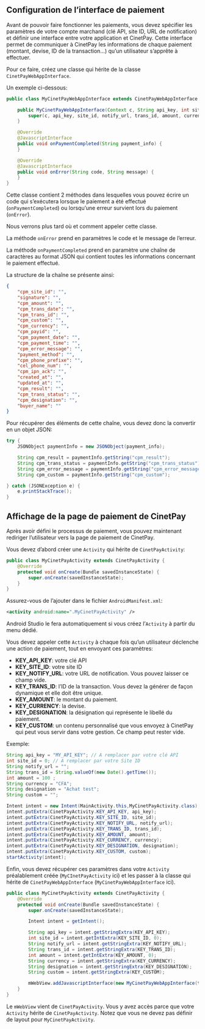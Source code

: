 ## Configuration de l’interface de paiement

Avant de pouvoir faire fonctionner les paiements, vous devez spécifier les paramètres de votre compte marchand (clé API, site ID, URL de notification) et définir une interface entre votre application et CinetPay. Cette interface permet de communiquer à CinetPay les informations de chaque paiement (montant, devise, ID de la transaction...) qu’un utilisateur s’apprête à effectuer.

Pour ce faire, créez une classe qui hérite de la classe `CinetPayWebAppInterface`.

Un exemple ci-dessous:

```java
public class MyCinetPayWebAppInterface extends CinetPayWebAppInterface {

	public MyCinetPayWebAppInterface(Context c, String api_key, int site_id, String notify_url, String trans_id, int amount, String currency, String designation, String custom) {
		super(c, api_key, site_id, notify_url, trans_id, amount, currency, designation, custom);
	}

	@Override
	@JavascriptInterface
	public void onPaymentCompleted(String payment_info) {
	}

	@Override
	@JavascriptInterface
	public void onError(String code, String message) {
	} 
}
```

Cette classe contient 2 méthodes dans lesquelles vous pouvez écrire un code qui s’exécutera lorsque le paiement a été effectué (`onPaymentCompleted`) ou lorsqu’une erreur survient lors du paiement (`onError`).

Nous verrons plus tard où et comment appeler cette classe.

La méthode `onError` prend en paramètres le code et le message de l’erreur.

La méthode `onPaymentCompleted` prend en paramètre une chaîne de caractères au format JSON qui contient toutes les informations concernant le paiement effectué. 

La structure de la chaîne se présente ainsi:

```json
{
	"cpm_site_id": "",
	"signature": "", 
	"cpm_amount": "", 
	"cpm_trans_date": "", 
	"cpm_trans_id": "", 
	"cpm_custom": "", 
	"cpm_currency": "", 
	"cpm_payid": "", 
	"cpm_payment_date": "", 
	"cpm_payment_time": "", 
	"cpm_error_message": "", 
	"payment_method": "", 
	"cpm_phone_prefixe": "", 
	"cel_phone_num": "", 
	"cpm_ipn_ack": "", 
	"created_at": "", 
	"updated_at": "", 
	"cpm_result": "", 
	"cpm_trans_status": "", 
	"cpm_designation": "", 
	"buyer_name": ""
}
```

Pour récupérer des éléments de cette chaîne, vous devez donc la convertir en un objet JSON:

```java
try {
	JSONObject paymentInfo = new JSONObject(payment_info);

	String cpm_result = paymentInfo.getString("cpm_result");
	String cpm_trans_status = paymentInfo.getString("cpm_trans_status");
	String cpm_error_message = paymentInfo.getString("cpm_error_message");
	String cpm_custom = paymentInfo.getString("cpm_custom");

} catch (JSONException e) { 
	e.printStackTrace(); 
}
```

## Affichage de la page de paiement de CinetPay

Après avoir défini le processus de paiement, vous pouvez maintenant rediriger l’utilisateur vers la page de paiement de CinetPay.

Vous devez d’abord créer une `Activity` qui hérite de `CinetPayActivity`:

```java
public class MyCinetPayActivity extends CinetPayActivity {
	@Override
	protected void onCreate(Bundle savedInstanceState) { 
		super.onCreate(savedInstanceState);
	} 
}
```

Assurez-vous de l’ajouter dans le fichier `AndroidManifest.xml`:

```xml
<activity android:name=".MyCinetPayActivity" />
```

Android Studio le fera automatiquement si vous créez l’`Activity` à partir du menu dédié.

Vous devez appeler cette `Activity` à chaque fois qu’un utilisateur déclenche une action de paiement, tout en envoyant ces paramètres:

- **KEY_API_KEY**: votre clé API
- **KEY_SITE_ID**: votre site ID
- **KEY_NOTIFY_URL**: votre URL de notification. Vous pouvez laisser ce champ vide.
- **KEY_TRANS_ID**: l’ID de la transaction. Vous devez la générer de façon dynamique et elle doit être unique.
- **KEY_AMOUNT**: le montant du paiement.
- **KEY_CURRENCY**: la devise.
- **KEY_DESIGNATION**: la désignation qui représente le libellé du paiement.
- **KEY_CUSTOM**: un contenu personnalisé que vous envoyez à CinetPay qui peut vous servir dans votre gestion. Ce champ peut rester vide.

Exemple:

```java
String api_key = "MY_API_KEY"; // A remplacer par votre clé API 
int site_id = 0; // A remplacer par votre Site ID
String notify_url = "";
String trans_id = String.valueOf(new Date().getTime());
int amount = 100 ;
String currency = "CFA";
String designation = "Achat test"; 
String custom = "";

Intent intent = new Intent(MainActivity.this,MyCinetPayActivity.class); 
intent.putExtra(CinetPayActivity.KEY_API_KEY, api_key); 
intent.putExtra(CinetPayActivity.KEY_SITE_ID, site_id); 
intent.putExtra(CinetPayActivity.KEY_NOTIFY_URL, notify_url); 
intent.putExtra(CinetPayActivity.KEY_TRANS_ID, trans_id); 
intent.putExtra(CinetPayActivity.KEY_AMOUNT, amount); 
intent.putExtra(CinetPayActivity.KEY_CURRENCY, currency); 
intent.putExtra(CinetPayActivity.KEY_DESIGNATION, designation); 
intent.putExtra(CinetPayActivity.KEY_CUSTOM, custom);
startActivity(intent);
```

Enfin, vous devez récupérer ces paramètres dans votre `Activity` préalablement créée (`MyCInetPayActivity` ici) et les passer à la classe qui hérite de `CinetPayWebAppInterface` (`MyCinetPayWebAppInterface` ici).

```java
public class MyCinetPayActivity extends CinetPayActivity {
	@Override
	protected void onCreate(Bundle savedInstanceState) {
		super.onCreate(savedInstanceState);

		Intent intent = getIntent();

		String api_key = intent.getStringExtra(KEY_API_KEY);
		int site_id = intent.getIntExtra(KEY_SITE_ID, 0);
		String notify_url = intent.getStringExtra(KEY_NOTIFY_URL);
		String trans_id = intent.getStringExtra(KEY_TRANS_ID);
		int amount = intent.getIntExtra(KEY_AMOUNT, 0);
		String currency = intent.getStringExtra(KEY_CURRENCY);
		String designation = intent.getStringExtra(KEY_DESIGNATION);
		String custom = intent.getStringExtra(KEY_CUSTOM);

		mWebView.addJavascriptInterface(new MyCinetPayWebAppInterface(this, api_key, site_id, notify_url, trans_id, amount, currency, designation, custom), "Android");
	}
}
```

Le `mWebView` vient de `CinetPayActivity`. Vous y avez accès parce que votre `Activity` hérite de `CinetPayActivity`. Notez que vous ne devez pas définir de layout pour `MyCinetPayActivity`.